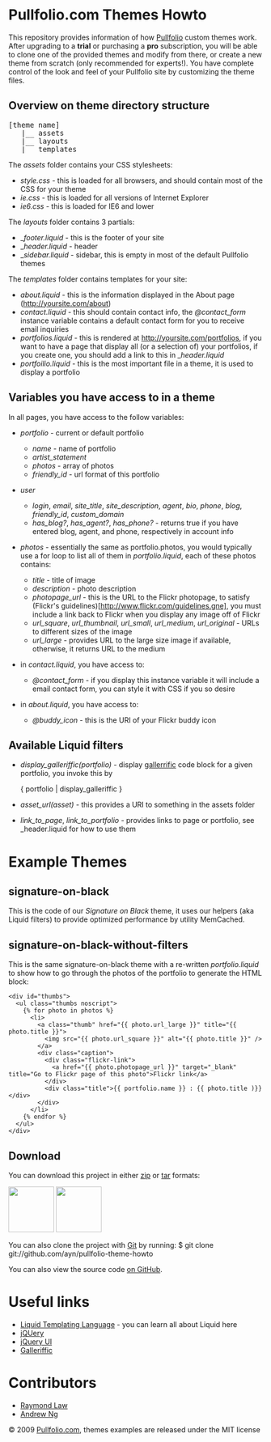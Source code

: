 Pullfolio.com Themes Howto
================================
This repository provides information of how [Pullfolio](http://pullfolio.com) custom themes work. After upgrading to a **trial** or purchasing a **pro** subscription, you will be able to clone one of the provided themes and modify from there, or create a new theme from scratch (only recommended for experts!). You have complete control of the look and feel of your Pullfolio site by customizing the theme files.

Overview on theme directory structure
-------------------------------------
<pre>
[theme name]
   |__ assets
   |__ layouts
   |__ templates
</pre>

The _assets_ folder contains your CSS stylesheets:

  * _style.css_ - this is loaded for all browsers, and should contain most of the CSS for your theme
  * _ie.css_ - this is loaded for all versions of Internet Explorer
  * _ie6.css_ - this is loaded for IE6 and lower

The _layouts_ folder contains 3 partials:

  * __footer.liquid_ - this is the footer of your site
  * __header.liquid_ - header
  * __sidebar.liquid_ - sidebar, this is empty in most of the default Pullfolio themes

The _templates_ folder contains templates for your site:

  * _about.liquid_ - this is the information displayed in the About page (http://yoursite.com/about)
  * _contact.liquid_ - this should contain contact info, the *@contact_form* instance variable contains a default contact form for you to receive email inquiries
  * _portfolios.liquid_ - this is rendered at http://yoursite.com/portfolios, if you want to have a page that display all (or a selection of) your portfolios, if you create one, you should add a link to this in __header.liquid_
  * _portfoilio.liquid_ - this is the most important file in a theme, it is used to display a portfolio
  
Variables you have access to in a theme
---------------------------------------
In all pages, you have access to the follow variables:

  * _portfolio_ - current or default portfolio
    * _name_ - name of portfolio
    * *artist_statement*
    * _photos_ - array of photos
    * *friendly_id* - url format of this portfolio
    
  * _user_
    * _login_, _email_, *site_title*, *site_description*, _agent_, _bio_, _phone_, _blog_, *friendly_id*, *custom_domain*
    * *has_blog?*, *has_agent?*, *has_phone?* - returns true if you have entered blog, agent, and phone, respectively in account info
    
  * _photos_ - essentially the same as portfolio.photos, you would typically use a for loop to list all of them in *portfolio.liquid*, each of these photos contains:
    * _title_ - title of image
    * _description_ - photo description
    * _photopage_url_ - this is the URL to the Flickr photopage, to satisfy (Flickr's guidelines)[http://www.flickr.com/guidelines.gne], you must include a link back to Flickr when you display any image off of Flickr
    * *url_square*, *url_thumbnail*, *url_small*, *url_medium*, *url_original* - URLs to different sizes of the image
    * *url_large* - provides URL to the large size image if available, otherwise, it returns URL to the medium

  * in _contact.liquid_, you have access to:
    * *@contact_form* - if you display this instance variable it will include a email contact form, you can style it with CSS if you so desire
    
  * in _about.liquid_, you have access to:
    * *@buddy_icon* - this is the URI of your Flickr buddy icon

Available Liquid filters
------------------------
  * *display_galleriffic(portfolio)* - display [gallerrific](http://www.twospy.com/galleriffic/) code block for a given portfolio, you invoke this by
  
      { portfolio | display_galleriffic }
    
  * *asset_url(asset)* - this provides a URI to something in the assets folder
  * *link_to_page*, *link_to_portfolio* - provides links to page or portfolio, see _header.liquid for how to use them
  
Example Themes
==============
signature-on-black
------------------
This is the code of our _Signature on Black_ theme, it uses our helpers (aka Liquid filters) to provide optimized performance by utility MemCached.

signature-on-black-without-filters
----------------------------------
This is the same signature-on-black theme with a re-written _portfolio.liquid_ to show how to go through the photos of the portfolio to generate the HTML block:

    <div id="thumbs">
      <ul class="thumbs noscript">
        {% for photo in photos %}
          <li>
            <a class="thumb" href="{{ photo.url_large }}" title="{{ photo.title }}">
              <img src="{{ photo.url_square }}" alt="{{ photo.title }}" />
            </a>
            <div class="caption">
              <div class="flickr-link">
                <a href="{{ photo.photopage_url }}" target="_blank" title="Go to Flickr page of this photo">Flickr link</a>
              </div>
              <div class="title">{{ portfolio.name }} : {{ photo.title )}}</div>
            </div>
          </li>
        {% endfor %}
      </ul>
    </div>

Download
--------
You can download this project in either [zip](http://github.com/ayn/pullfolio-theme-howto/zipball/master) or [tar](http://github.com/ayn/pullfolio-theme-howto/tarball/master) formats:

<div class="download">
  <a href="http://github.com/ayn/pullfolio-theme-howto/zipball/master">
    <img border="0" width="90" src="http://github.com/images/modules/download/zip.png"></a>
  <a href="http://github.com/ayn/pullfolio-theme-howto/tarball/master">
    <img border="0" width="90" src="http://github.com/images/modules/download/tar.png"></a>
</div>

You can also clone the project with [Git](http://git-scm.com) by running:
    $ git clone git://github.com/ayn/pullfolio-theme-howto

You can also view the source code [on GitHub](http://github.com/ayn/pullfolio-theme-howto).

Useful links
============
  * [Liquid Templating Language](http://www.liquidmarkup.org/) - you can learn all about Liquid here
  * [jQUery](http://jquery.com/)
  * [jQuery UI](http://jqueryui.com/)
  * [Galleriffic](http://www.twospy.com/galleriffic/)

Contributors
============
  * [Raymond Law](http://rayvinly.com)
  * [Andrew Ng](http://blog.andrewng.com)

&copy; 2009 [Pullfolio.com](http://pullfolio.com), themes examples are released under the MIT license